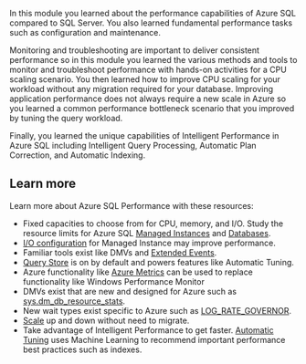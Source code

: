In this module you learned about the performance capabilities of Azure SQL compared to SQL Server. You also learned fundamental performance tasks such as configuration and maintenance.

Monitoring and troubleshooting are important to deliver consistent performance so in this module you learned the various methods and tools to monitor and troubleshoot performance with hands-on activities for a CPU scaling scenario. You then learned how to improve CPU scaling for your workload without any migration required for your database. Improving application performance does not always require a new scale in Azure so you learned a common performance bottleneck scenario that you improved by tuning the query workload.

Finally, you learned the unique capabilities of Intelligent Performance in Azure SQL including Intelligent Query Processing, Automatic Plan Correction, and Automatic Indexing.

## Learn more

Learn more about Azure SQL Performance with these resources:

- Fixed capacities to choose from for CPU, memory, and I/O. Study the resource limits for Azure SQL [Managed Instances](https://docs.microsoft.com/azure/azure-sql/managed-instance/resource-limits) and [Databases](https://docs.microsoft.com/azure/azure-sql/database/resource-limits-vcore-single-databases).
- [I/O configuration](https://techcommunity.microsoft.com/t5/datacat/storage-performance-best-practices-and-considerations-for-azure/ba-p/305525) for Managed Instance may improve performance.
- Familiar tools exist like DMVs and [Extended Events](https://docs.microsoft.com/azure/azure-sql/database/xevent-db-diff-from-svr).
- [Query Store](https://docs.microsoft.com/sql/relational-databases/performance/monitoring-performance-by-using-the-query-store) is on by default and powers features like Automatic Tuning.
- Azure functionality like [Azure Metrics](https://docs.microsoft.com/azure/azure-monitor/platform/data-platform-metrics) can be used to replace functionality like Windows Performance Monitor
- DMVs exist that are new and designed for Azure such as [sys.dm_db_resource_stats](https://docs.microsoft.com/sql/relational-databases/system-dynamic-management-views/sys-dm-db-resource-stats-azure-sql-database?view=azuresqldb-current).
- New wait types exist specific to Azure such as [LOG_RATE_GOVERNOR](https://docs.microsoft.com/azure/azure-sql/database/resource-limits-logical-server#transaction-log-rate-governance).
- [Scale](https://docs.microsoft.com/azure/azure-sql/database/scale-resources) up and down without need to migrate.
- Take advantage of Intelligent Performance to get faster. [Automatic Tuning](https://docs.microsoft.com/azure/azure-sql/database/automatic-tuning-overview) uses Machine Learning to recommend important performance best practices such as indexes.